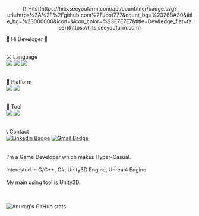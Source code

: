 <div align=center>
[![Hits](https://hits.seeyoufarm.com/api/count/incr/badge.svg?url=https%3A%2F%2Fgithub.com%2FJpot777&count_bg=%2326BA30&title_bg=%23000000&icon=&icon_color=%23E7E7E7&title=Dev&edge_flat=false)](https://hits.seeyoufarm.com)
</div>
  
👋 Hi Developer 👋
<br><br>

😮 Language
<br>
<img src="https://img.shields.io/badge/-A8B9CC?style=flat-square&logo=C&logoColor=white"/>
</t>
<img src="https://img.shields.io/badge/C++-00599C?style=flat-square&logoColor=white"/>
</t>
<img src="https://img.shields.io/badge/-239120?style=flat-square&logo=CSharp&logoColor=white"/>
<br><br>

🧐 Platform
<br>
<img src="https://img.shields.io/badge/Android-3DDC84?style=flat-square&logo=Android&logoColor=white"/>
<t>
<img src="https://img.shields.io/badge/ios-000000?style=flat-square&logo=ios&logoColor=white"/>
<br><br>
  
🥸 Tool
<br>
<img src="https://img.shields.io/badge/Unity-000000?style=flat-square&logo=Unity&logoColor=white"/>
<t>
<img src="https://img.shields.io/badge/Unreal-0E1128?style=flat-square&logo=Unreal&logoColor=white"/>
<br><br>
  
📞 Contact
<br>
[![Linkedin Badge](https://img.shields.io/badge/-LinkedIn-blue?style=flat-square&logo=Linkedin&logoColor=white&link=https://www.linkedin.com/in/youngmin-choi-bs-2405b6208/)](https://www.linkedin.com/in/youngmin-choi-bs-2405b6208/)
</t>
[![Gmail Badge](https://img.shields.io/badge/Gmail-d14836?style=flat-square&logo=Gmail&logoColor=white&link=mailto:psymchoi@gmail.com)](mailto:psymchoi@gmail.com)
<br><br><br>
I'm a Game Developer which makes Hyper-Casual.
<br><br>
Interested in C/C++, C#, Unity3D Engine, Unreal4 Engine.
<br><br>
My main using tool is Unity3D.
<br><br><br>
  
 ![Anurag's GitHub stats](https://github-readme-stats.vercel.app/api?username=YMan95&show_icons=true&theme=slateorange)


